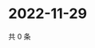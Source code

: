 # 2022-11-29

共 0 条

<!-- BEGIN WEIBO -->
<!-- 最后更新时间 Tue Nov 29 2022 04:15:23 GMT+0800 (China Standard Time) -->

<!-- END WEIBO -->
